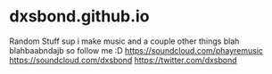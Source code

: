 # dxsbond.github.io
Random Stuff
sup i make music and a couple other things  blah blahbaabndajb
so follow me :D
https://soundcloud.com/phayremusic
https://soundcloud.com/dxsbond
https://twitter.com/dxsbond
